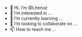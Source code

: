 - 👋 Hi, I’m @Lhenoz
- 👀 I’m interested in ...
- 🌱 I’m currently learning ...
- 💞️ I’m looking to collaborate on ...
- 📫 How to reach me ...

<!---
Lhenoz/Lhenoz is a ✨ special ✨ repository because its `README.md` (this file) appears on your GitHub profile.
You can click the Preview link to take a look at your changes.
--->
